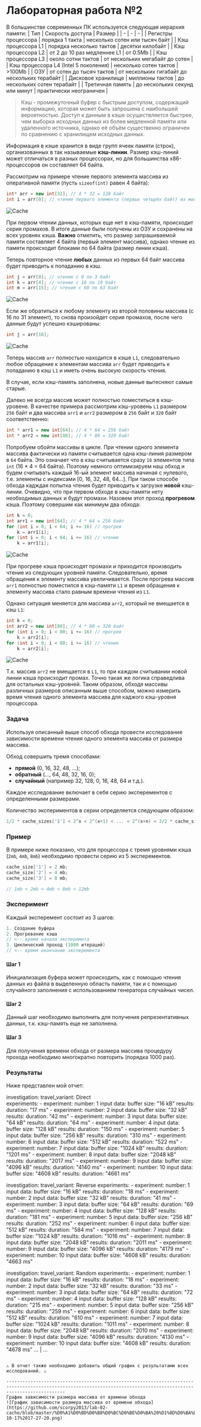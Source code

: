 # Лабораторная работа №2

В большинстве современных ПК используется следующая иерархия памяти:
| Тип | Скорость доступа | Размер |
| - | - | - |
| Регистры процессора | порядка 1 такта | несколько сотен или тысяч байт |
| Кэш процессора L1 | порядка несколько тактов | десятки килобайт |
| Кэш процессора L2 | от 2 до 10 раз медленнее L1 | от 0.5Mb |
| Кэш процессора L3 | около сотни тактов | от нескольких мегабайт до сотен |
| Кэш процессора L4 (Intel 5 поколения) | несколько сотен тактов | >100Mb |
| ОЗУ | от сотен до тысяч тактов | от нескольких гигабайт до нескольких терабайт |
| Дисковое хранилище | миллионы тактов | до нескольких сотен терабайт |
| Третичная память | до нескольких секунд или минут | практически неограничен |

> Кэш - промежуточный буфер с быстрым доступом, содержащий информацию, которая может быть запрошена с наибольшей вероятностью. Доступ к данным в кэше осуществляется быстрее, чем выборка исходных данных из более медленной памяти или удаленного источника, однако её объём существенно ограничен по сравнению с хранилищем исходных данных.

Информация в кэше хранится в виде групп ячеек памяти (строк), организованных в так называемые **кэш-линии**. Размер кэш-линий может отличаться в разных процессорах, но для большинства x86-процессоров он составляет 64 байта.

Рассмотрим на примере чтение первого элемента массива из оперативной памяти (пусть `sizeof(int)` равен 4 байта):
```cpp
int* arr = new int[32]; // 4 * 32 = 128 байт
int i = arr[0]; // чтение первого элемента (первых четырёх байт) из массива arr
```
![Cache](./images/cache.gif)

При первом чтении данных, которых еще нет в кэш-памяти, происходит серия промахов. В итоге данные были получены из ОЗУ и сохранены на всех уровнях кэша. **Важно** отметить, что размер запрашиваемой памяти составляет 4 байта (первый элемент массива), однако чтение из памяти происходит блоками по 64 байта (размер линии кэша).

Теперь повторное чтение **любых** данных из первых 64 байт массива будет приводить к попаданию в кэш.
```cpp
int j = arr[0]; // чтение с 0 по 3 байт
int k = arr[4]; // чтение с 16 по 19 байт
int m = arr[15]; // чтение с 60 по 63 байт
```
![Cache](./images/cache_hit.gif)

Если же обратиться к любому элементу из второй половины массива (с 16 по 31 элемент), то снова произойдет серия промахов, после чего данные будут успешно кэшированы:
```cpp
int j = arr[16];
```
![Cache](./images/cache_2.gif)

Теперь массив `arr` полностью находится в кэше `L1`, следовательно любое обращение к элементам массива `arr` будет приводить к попаданию в кэш `L1` и иметь очень высокую скорость чтения.

В случае, если кэш-память заполнена, новые данные вытесняют самые старые.

Далеко не всегда массив может полностью поместиться в кэш-уровене. В качестве примера рассмотрим кэш-уровень `L1` размером `256` байт и два массива `arr1` и `arr2` размером в `256` байт и `320` байт соответственно:
```cpp
int * arr1 = new int[64]; // 4 * 64 = 256 байт
int * arr2 = new int[80]; // 4 * 80 = 320 байт
```

Попробуем обойти массивы в цикле. При чтении одного элемента массива фактически из памяти считывается одна кэш-линия размером в `64` байта. Это означает что в кэш считывается сразу `16` элементов типа `int` (16 * 4 = 64 байта). Поэтому немного оптимизируем наш обход и будем считывать каждый 16-ый элемент массива начиная с нулевого, т.е. элементы с индексами [0, 16, 32, 48, 64...]. При таком способе обхода кадждая попытка чтения будет приводить к загрузке **новой** кэш-линии. Очевидно, что при первом обходе в кэш-памяти нету необходимых данных и будут промахи. Назовем этот проход **прогревом** кэша. Поэтому совершим как минимум два обхода:
```cpp
int k = 0;
int arr1 = new int[64]; // 4 * 64 = 256 байт
for (int i = 0; i < 64; i += 16) // прогрев
    k = arr1[i];
for (int i = 0; i < 64; i += 16) // чтение
    k = arr1[i];
```
![Cache](./images/cache_loop_1.gif)

При прогреве кэша происходят промахи и приходится производить чтение из следующих уровней памяти. Следовательно, время обращения к элементу массива увеличивается. После прогрева массив `arr1` полностью поместился в кэш-памяти `L1` и время обращения к элементу массива стало равным времени чтения из `L1`.

Однако ситуация меняется для массива `arr2`, который не вмещается в кэш `L1`:
```cpp
int k = 0;
int arr2 = new int[80]; // 4 * 80 = 320 байт
for (int i = 0; i < 80; i += 16) // прогрев
    k = arr2[i];
for (int i = 0; i < 80; i += 16) // чтение
    k = arr2[i];
```
![Cache](./images/cache_loop_2.gif)

Т.к. массив `arr2` не вмещается в `L1`, то при каждом считывании новой линии кэша происходит промах. Точно такая же логика справедлива для остальных кэш-уровней. Таким образом, обходя массивы различных размеров описанным выше способом, можно измерить время чтения одного элемента массива для каджого кэш-уровня процессора.

### Задача

Используя описанный выше способ обхода провести исследование зависимости времени чтения одного элемента массива от размера массива.

Обход совершить тремя способами:
- **прямой** (0, 16, 32, 48, ...);
- **обратный** (..., 64, 48, 32, 16, 0);
- **случайный** (например 32, 128, 0, 16, 48, 64 и т.д.).

Каждое исследование включает в себя серию эксперементов c определенными размерами.

Количество экспериментов в серии определяется следующим образом:

```cpp
1/2 * cache_sizes['1'] < 2^x < 2^(x+1) < ... < 2^(x+n) < 3/2 * cache_sizes['max']
```

### Пример

В примере ниже показано, что для процессора с тремя уровнями кэша (`2mb`, `4mb`, `8mb`)
необходимо провести серию из 5 эксперементов.

```cpp
cache_size['1'] = 2 mb;
cache_size['2'] = 4 mb;
cache_size['3'] = 8 mb;

// 1mb < 2mb < 4mb < 8mb < 12mb
```

### Эксперимент

Каждый эксперемент состоит из 3 шагов:

```cpp
1. Создание буфера
2. Прогревание кэша
// <-- время начала эксперемнта
3. Циклический проход (1000 итераций)
// <-- время окончание эксперемента
```

#### Шаг 1

Инициализация буфера может происходить, как с помощью чтения данных из файла в выделенную область памяти,
так и с помощью случайного заполнения с использованием генератора случайных чисел.

#### Шаг 2

Данный шаг необходимо выполнить для получения репрезентативных данных, т.к. кэш-память еще не заполнена.

#### Шаг 3

Для получения времени обхода от размера массива процедуру прохода необходимо многократно повторить (порядка 1000 раз).

### Результаты

Ниже представлен мой отчет:

investigation:
	travel_variant: Direct                           
	experiments:
	- experiment:
		number: 1
		input data:
			buffer size: "16 kB"
		results:
			duration: "17 ms"
	- experiment:
		number: 2
		input data:
			buffer size: "32 kB"
		results:
			duration: "42 ms"
	- experiment:
		number: 3
		input data:
			buffer size: "64 kB"
		results:
			duration: "64 ms"
	- experiment:
		number: 4
		input data:
			buffer size: "128 kB"
		results:
			duration: "150 ms"
	- experiment:
		number: 5
		input data:
			buffer size: "256 kB"
		results:
			duration: "310 ms"
	- experiment:
		number: 6
		input data:
			buffer size: "512 kB"
		results:
			duration: "522 ms"
	- experiment:
		number: 7
		input data:
			buffer size: "1024 kB"
		results:
			duration: "1201 ms"
	- experiment:
		number: 8
		input data:
			buffer size: "2048 kB"
		results:
			duration: "2017 ms"
	- experiment:
		number: 9
		input data:
			buffer size: "4096 kB"
		results:
			duration: "4140 ms"
	- experiment:
		number: 10
		input data:
			buffer size: "4608 kB"
		results:
			duration: "4661 ms"

investigation:
	travel_variant: Reverse
	experiments:
	- experiment:
		number: 1
		input data:
			buffer size: "16 kB"
		results:
			duration: "18 ms"
	- experiment:
		number: 2
		input data:
			buffer size: "32 kB"
		results:
			duration: "41 ms"
	- experiment:
		number: 3
		input data:
			buffer size: "64 kB"
		results:
			duration: "69 ms"
	- experiment:
		number: 4
		input data:
			buffer size: "128 kB"
		results:
			duration: "181 ms"
	- experiment:
		number: 5
		input data:
			buffer size: "256 kB"
		results:
			duration: "252 ms"
	- experiment:
		number: 6
		input data:
			buffer size: "512 kB"
		results:
			duration: "584 ms"
	- experiment:
		number: 7
		input data:
			buffer size: "1024 kB"
		results:
			duration: "1016 ms"
	- experiment:
		number: 8
		input data:
			buffer size: "2048 kB"
		results:
			duration: "2011 ms"
	- experiment:
		number: 9
		input data:
			buffer size: "4096 kB"
		results:
			duration: "4179 ms"
	- experiment:
		number: 10
		input data:
			buffer size: "4608 kB"
		results:
			duration: "4663 ms"

investigation:
	travel_variant: Random
	experiments:
	- experiment:
		number: 1
		input data:
			buffer size: "16 kB"
		results:
			duration: "18 ms"
	- experiment:
		number: 2
		input data:
			buffer size: "32 kB"
		results:
			duration: "33 ms"
	- experiment:
		number: 3
		input data:
			buffer size: "64 kB"
		results:
			duration: "72 ms"
	- experiment:
		number: 4
		input data:
			buffer size: "128 kB"
		results:
			duration: "215 ms"
	- experiment:
		number: 5
		input data:
			buffer size: "256 kB"
		results:
			duration: "259 ms"
	- experiment:
		number: 6
		input data:
			buffer size: "512 kB"
		results:
			duration: "610 ms"
	- experiment:
		number: 7
		input data:
			buffer size: "1024 kB"
		results:
			duration: "1011 ms"
	- experiment:
		number: 8
		input data:
			buffer size: "2048 kB"
		results:
			duration: "2010 ms"
	- experiment:
		number: 9
		input data:
			buffer size: "4096 kB"
		results:
			duration: "4130 ms"
	- experiment:
		number: 10
		input data:
			buffer size: "4608 kB"
		results:
			duration: "4678 ms"
...                                                  |  ...
```

⚠️ В отчет также необходимо добавить общий график с результатами всех исследований. ⚠️

------------------------------------------------------------------------------------------------------------------------------------------------------------------
График зависимости размера массива от времени обхода
![График зависимости размера массива от времени обхода](https://github.com/scorpy2013/lab-02-cache/blob/master/%D0%A1%D0%BD%D0%B8%D0%BC%D0%BE%D0%BA%20%D1%8D%D0%BA%D1%80%D0%B0%D0%BD%D0%B0%20%D0%BE%D1%82%202020-10-17%2017-27-20.png)

